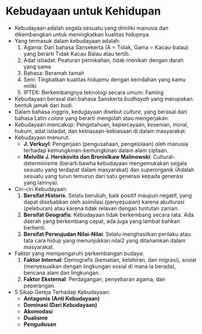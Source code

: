 # Kebudayaan untuk Kehidupan

- Kebudayaan adalah segala sesuatu yang dimiliki manusia dan dikembangkan untuk meningkatkan kualitas hidupnya.
- Yang termasuk dalam kebudayaan adalah:
    1. Agama: Dari bahasa Sansekerta (A = Tidak, Gama = Kacau-balau) yang berarti Tidak Kacau Balau atau tertib.
    2. Adat istiadat: Peaturan pernikahan, tidak menikah dengan darah yang sama
    3. Bahasa: Beramah tamah
    4. Seni: Tingkatkan kualitas hidupmu dengan keindahan yang kamu miliki
    5. IPTEK: Berkembangnya teknologi secara umum: Faming
- Kebudayaan berasal dari bahasa Sanskerta *budhayah* yang merupakan bentuk jamak dari budi.
- Dalam bahasa inggris, kedugayaan disebut *culture*, yang berasal dari bahasa Latin *colore* yang berarti mengolah atau mengerjakan.
- Kebudayaan mencakup: Pengetahuan, kepercayaan, kesenian, moral, hukum, adat istiadat, dan kebiasaan-kebiasaan di dalam masyarakat.
- Kebudayaan menurut:
    - **J. Verkuyl**: Pengerjaan (pengusahaan, pengelolaan) oleh manusia terhadap kemungkinan-kemungkinan dalam alam ciptaan.
    - **Melville J. Herskovits dan Bronislkaw Malinowski**: Cultural-determinisme (berarti bawha kebudayaan mengemukakan segala sesuatu yang terdapat dalam masyarakat) dan superorganik (Adalah sesuatu yang turun temurun dari satu generasi kepada generasi yang lainnya).
- Ciri-ciri Kebudayaan:
    1. **Bersifat Historis**. Selalu berubah, baik positif maupun negatif, yang dapat disebabkan oleh asimilasi (penyesuaian) karena akulturasi (peleburan) atau karena tidak relavan dengan tuntutan zaman.
    2. **Bersifat Geografis**: Kebudayaan tidak berkembang secara rata. Ada daerah yang berkembang cepat, ada juga yang lambat bahkan berhenti.
    3. **Bersifat Perwujudan Nilai-Nilai**: Selalu menghasilkan perilaku atau tata cara hidup yang menunjukkan nilai2 yang ditanamkan dalam masyarakat.
- Faktor yang mempengaruhi perkembangan budaya:
    1. **Faktor Internal**: Demografis (kematian, kelahiran, dan migrasi), sosial (menyesuaikan dengan lingkungan sosial di mana ia berada), bencana alam dan lingkungan.
    2. **Faktor Eksternal**: Perdagangan, penyebaran agama, dan peperangan.
- 5 Sikap Gereja Terhadap Kebudayaan:
    - **Antagonis (Anti Kebudayaan)**
    - **Dominasi (Dari Kebudayaan)**
    - **Akomodasi**
    - **Dualisme**
    - **Pengudusan**